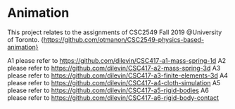 # Animation
This project relates to the assignments of CSC2549 Fall 2019 @University of Toronto. 
{https://github.com/otmanon/CSC2549-physics-based-animation}

A1 please refer to https://github.com/dilevin/CSC417-a1-mass-spring-1d
A2 please refer to https://github.com/dilevin/CSC417-a2-mass-spring-3d
A3 please refer to https://github.com/dilevin/CSC417-a3-finite-elements-3d
A4 please refer to https://github.com/dilevin/CSC417-a4-cloth-simulation
A5 please refer to https://github.com/dilevin/CSC417-a5-rigid-bodies
A6 please refer to https://github.com/dilevin/CSC417-a6-rigid-body-contact

